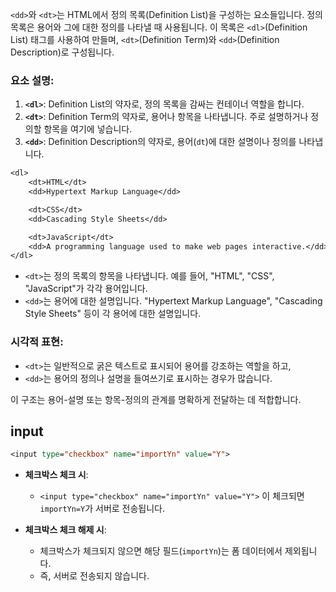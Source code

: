 

`<dd>`와 `<dt>`는 HTML에서 정의 목록(Definition List)을 구성하는 요소들입니다. 정의 목록은 용어와 그에 대한 정의를 나타낼 때 사용됩니다. 이 목록은 `<dl>`(Definition List) 태그를 사용하여 만들며, `<dt>`(Definition Term)와 `<dd>`(Definition Description)로 구성됩니다.

### 요소 설명:

1. **`<dl>`**: Definition List의 약자로, 정의 목록을 감싸는 컨테이너 역할을 합니다.
2. **`<dt>`**: Definition Term의 약자로, 용어나 항목을 나타냅니다. 주로 설명하거나 정의할 항목을 여기에 넣습니다.
3. **`<dd>`**: Definition Description의 약자로, 용어(`dt`)에 대한 설명이나 정의를 나타냅니다.


```jsp
<dl>
    <dt>HTML</dt>
    <dd>Hypertext Markup Language</dd>

    <dt>CSS</dt>
    <dd>Cascading Style Sheets</dd>

    <dt>JavaScript</dt>
    <dd>A programming language used to make web pages interactive.</dd>
</dl>

```


- `<dt>`는 정의 목록의 항목을 나타냅니다. 예를 들어, "HTML", "CSS", "JavaScript"가 각각 용어입니다.
- `<dd>`는 용어에 대한 설명입니다. "Hypertext Markup Language", "Cascading Style Sheets" 등이 각 용어에 대한 설명입니다.

### 시각적 표현:

- `<dt>`는 일반적으로 굵은 텍스트로 표시되어 용어를 강조하는 역할을 하고,
- `<dd>`는 용어의 정의나 설명을 들여쓰기로 표시하는 경우가 많습니다.

이 구조는 용어-설명 또는 항목-정의의 관계를 명확하게 전달하는 데 적합합니다.


## input


```jsp
<input type="checkbox" name="importYn" value="Y">
```

- **체크박스 체크 시**:
    
    - `<input type="checkbox" name="importYn" value="Y">` 이 체크되면 `importYn=Y`가 서버로 전송됩니다.
- **체크박스 체크 해제 시**:
    
    - 체크박스가 체크되지 않으면 해당 필드(`importYn`)는 폼 데이터에서 제외됩니다.
    - 즉, 서버로 전송되지 않습니다.